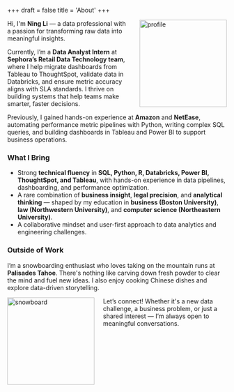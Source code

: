 +++
draft = false
title = 'About'
+++

<p>
  <img src="/images/profile.jpg" alt="profile" width="200" style="float: right; margin-left: 20px; margin-bottom: 10px;">
</p>

Hi, I'm **Ning Li** — a data professional with a passion for transforming raw data into meaningful insights.

Currently, I’m a **Data Analyst Intern** at **Sephora’s Retail Data Technology team**, where I help migrate dashboards from Tableau to ThoughtSpot, validate data in Databricks, and ensure metric accuracy aligns with SLA standards. I thrive on building systems that help teams make smarter, faster decisions.

Previously, I gained hands-on experience at **Amazon** and **NetEase**, automating performance metric pipelines with Python, writing complex SQL queries, and building dashboards in Tableau and Power BI to support business operations.

### What I Bring

- Strong **technical fluency** in **SQL, Python, R, Databricks, Power BI, ThoughtSpot, and Tableau**, with hands-on experience in data pipelines, dashboarding, and performance optimization.
- A rare combination of **business insight**, **legal precision**, and **analytical thinking** — shaped by my education in **business (Boston University)**, **law (Northwestern University)**, and **computer science (Northeastern University)**.
- A collaborative mindset and user-first approach to data analytics and engineering challenges.

### Outside of Work

I’m a snowboarding enthusiast who loves taking on the mountain runs at **Palisades Tahoe**. There's nothing like carving down fresh powder to clear the mind and fuel new ideas. I also enjoy cooking Chinese dishes and explore data-driven storytelling.

<p>
  <img src="/images/snowboard.jpg" alt="snowboard" width="200" style="float: left; margin-right: 20px; margin-bottom: 10px;">
</p>

Let’s connect! Whether it's a new data challenge, a business problem, or just a shared interest — I’m always open to meaningful conversations.
